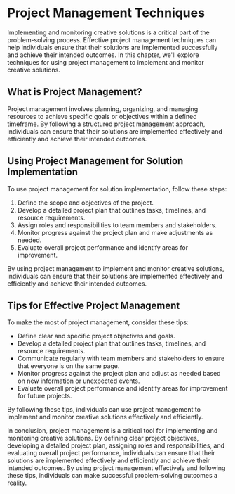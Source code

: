 Project Management Techniques
=============================================================================

Implementing and monitoring creative solutions is a critical part of the problem-solving process. Effective project management techniques can help individuals ensure that their solutions are implemented successfully and achieve their intended outcomes. In this chapter, we'll explore techniques for using project management to implement and monitor creative solutions.

What is Project Management?
---------------------------

Project management involves planning, organizing, and managing resources to achieve specific goals or objectives within a defined timeframe. By following a structured project management approach, individuals can ensure that their solutions are implemented effectively and efficiently and achieve their intended outcomes.

Using Project Management for Solution Implementation
----------------------------------------------------

To use project management for solution implementation, follow these steps:

1. Define the scope and objectives of the project.
2. Develop a detailed project plan that outlines tasks, timelines, and resource requirements.
3. Assign roles and responsibilities to team members and stakeholders.
4. Monitor progress against the project plan and make adjustments as needed.
5. Evaluate overall project performance and identify areas for improvement.

By using project management to implement and monitor creative solutions, individuals can ensure that their solutions are implemented effectively and efficiently and achieve their intended outcomes.

Tips for Effective Project Management
-------------------------------------

To make the most of project management, consider these tips:

* Define clear and specific project objectives and goals.
* Develop a detailed project plan that outlines tasks, timelines, and resource requirements.
* Communicate regularly with team members and stakeholders to ensure that everyone is on the same page.
* Monitor progress against the project plan and adjust as needed based on new information or unexpected events.
* Evaluate overall project performance and identify areas for improvement for future projects.

By following these tips, individuals can use project management to implement and monitor creative solutions effectively and efficiently.

In conclusion, project management is a critical tool for implementing and monitoring creative solutions. By defining clear project objectives, developing a detailed project plan, assigning roles and responsibilities, and evaluating overall project performance, individuals can ensure that their solutions are implemented effectively and efficiently and achieve their intended outcomes. By using project management effectively and following these tips, individuals can make successful problem-solving outcomes a reality.
